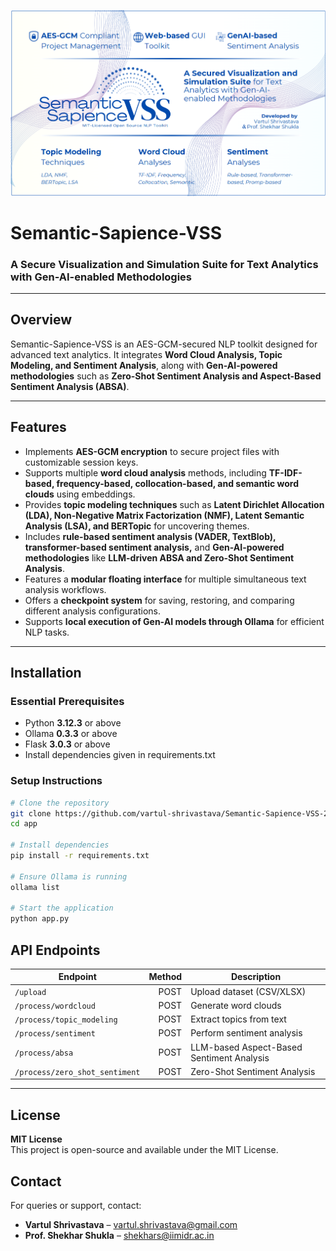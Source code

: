 ![Semantic-Sapience-VSS Header](app/static/images/SS-VSS-header.png "Semantic-Sapience-VSS Header")

# Semantic-Sapience-VSS
### A Secure Visualization and Simulation Suite for Text Analytics with Gen-AI-enabled Methodologies

---

## Overview
Semantic-Sapience-VSS is an AES-GCM-secured NLP toolkit designed for advanced text analytics. It integrates **Word Cloud Analysis, Topic Modeling, and Sentiment Analysis**, along with **Gen-AI-powered methodologies** such as **Zero-Shot Sentiment Analysis and Aspect-Based Sentiment Analysis (ABSA)**.

---

## Features
- Implements **AES-GCM encryption** to secure project files with customizable session keys.  
- Supports multiple **word cloud analysis** methods, including **TF-IDF-based, frequency-based, collocation-based, and semantic word clouds** using embeddings.  
- Provides **topic modeling techniques** such as **Latent Dirichlet Allocation (LDA), Non-Negative Matrix Factorization (NMF), Latent Semantic Analysis (LSA), and BERTopic** for uncovering themes.  
- Includes **rule-based sentiment analysis (VADER, TextBlob), transformer-based sentiment analysis,** and **Gen-AI-powered methodologies** like **LLM-driven ABSA and Zero-Shot Sentiment Analysis**.  
- Features a **modular floating interface** for multiple simultaneous text analysis workflows.  
- Offers a **checkpoint system** for saving, restoring, and comparing different analysis configurations.  
- Supports **local execution of Gen-AI models through Ollama** for efficient NLP tasks.

---

## Installation

### Essential Prerequisites
- Python **3.12.3** or above
- Ollama **0.3.3** or above
- Flask **3.0.3** or above
- Install dependencies given in requirements.txt

### Setup Instructions
```sh
# Clone the repository
git clone https://github.com/vartul-shrivastava/Semantic-Sapience-VSS-29012025.git
cd app

# Install dependencies
pip install -r requirements.txt

# Ensure Ollama is running
ollama list

# Start the application
python app.py
```

## API Endpoints

| Endpoint                          | Method | Description                          |
|-----------------------------------|-------:|--------------------------------------|
| `/upload`                         |  POST  | Upload dataset (CSV/XLSX)            |
| `/process/wordcloud`             |  POST  | Generate word clouds                 |
| `/process/topic_modeling`         |  POST  | Extract topics from text             |
| `/process/sentiment`             |  POST  | Perform sentiment analysis           |
| `/process/absa`                  |  POST  | LLM-based Aspect-Based Sentiment Analysis      |
| `/process/zero_shot_sentiment`   |  POST  | Zero-Shot Sentiment Analysis         |

---

## License
**MIT License**  
This project is open-source and available under the MIT License.

## Contact
For queries or support, contact:  
- **Vartul Shrivastava** – [vartul.shrivastava@gmail.com](mailto:vartul.shrivastava@gmail.com)  
- **Prof. Shekhar Shukla** – [shekhars@iimidr.ac.in](mailto:shekhars@iimidr.ac.in)
